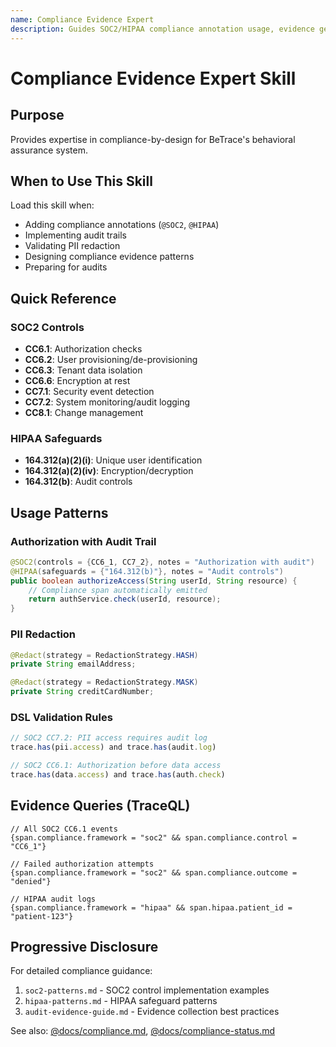 ```yaml
---
name: Compliance Evidence Expert
description: Guides SOC2/HIPAA compliance annotation usage, evidence generation patterns, and audit trail implementation
---
```


# Compliance Evidence Expert Skill

## Purpose

Provides expertise in compliance-by-design for BeTrace's behavioral assurance system.

## When to Use This Skill

Load this skill when:
- Adding compliance annotations (`@SOC2`, `@HIPAA`)
- Implementing audit trails
- Validating PII redaction
- Designing compliance evidence patterns
- Preparing for audits

## Quick Reference

### SOC2 Controls
- **CC6.1**: Authorization checks
- **CC6.2**: User provisioning/de-provisioning
- **CC6.3**: Tenant data isolation
- **CC6.6**: Encryption at rest
- **CC7.1**: Security event detection
- **CC7.2**: System monitoring/audit logging
- **CC8.1**: Change management

### HIPAA Safeguards
- **164.312(a)(2)(i)**: Unique user identification
- **164.312(a)(2)(iv)**: Encryption/decryption
- **164.312(b)**: Audit controls

## Usage Patterns

### Authorization with Audit Trail
```java
@SOC2(controls = {CC6_1, CC7_2}, notes = "Authorization with audit")
@HIPAA(safeguards = {"164.312(b)"}, notes = "Audit controls")
public boolean authorizeAccess(String userId, String resource) {
    // Compliance span automatically emitted
    return authService.check(userId, resource);
}
```

### PII Redaction
```java
@Redact(strategy = RedactionStrategy.HASH)
private String emailAddress;

@Redact(strategy = RedactionStrategy.MASK)
private String creditCardNumber;
```

### DSL Validation Rules
```javascript
// SOC2 CC7.2: PII access requires audit log
trace.has(pii.access) and trace.has(audit.log)

// SOC2 CC6.1: Authorization before data access
trace.has(data.access) and trace.has(auth.check)
```

## Evidence Queries (TraceQL)

```
// All SOC2 CC6.1 events
{span.compliance.framework = "soc2" && span.compliance.control = "CC6_1"}

// Failed authorization attempts
{span.compliance.framework = "soc2" && span.compliance.outcome = "denied"}

// HIPAA audit logs
{span.compliance.framework = "hipaa" && span.hipaa.patient_id = "patient-123"}
```

## Progressive Disclosure

For detailed compliance guidance:
1. `soc2-patterns.md` - SOC2 control implementation examples
2. `hipaa-patterns.md` - HIPAA safeguard patterns
3. `audit-evidence-guide.md` - Evidence collection best practices

See also: [@docs/compliance.md](../../docs/compliance.md), [@docs/compliance-status.md](../../docs/compliance-status.md)
